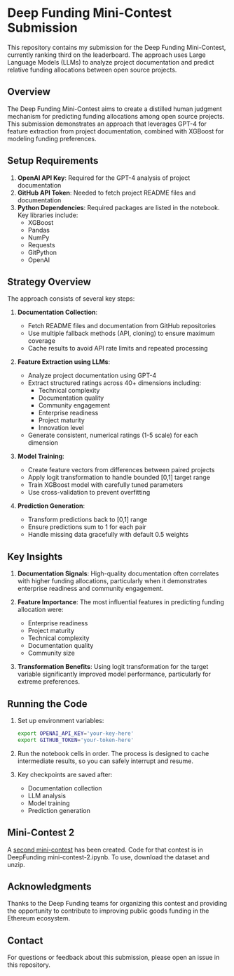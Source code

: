 # Deep Funding Mini-Contest Submission

This repository contains my submission for the Deep Funding Mini-Contest, currently ranking third on the leaderboard. The approach uses Large Language Models (LLMs) to analyze project documentation and predict relative funding allocations between open source projects.

## Overview

The Deep Funding Mini-Contest aims to create a distilled human judgment mechanism for predicting funding allocations among open source projects. This submission demonstrates an approach that leverages GPT-4 for feature extraction from project documentation, combined with XGBoost for modeling funding preferences.

## Setup Requirements

1. **OpenAI API Key**: Required for the GPT-4 analysis of project documentation
2. **GitHub API Token**: Needed to fetch project README files and documentation
3. **Python Dependencies**: Required packages are listed in the notebook. Key libraries include:
   - XGBoost
   - Pandas
   - NumPy
   - Requests
   - GitPython
   - OpenAI

## Strategy Overview

The approach consists of several key steps:

1. **Documentation Collection**:
   - Fetch README files and documentation from GitHub repositories
   - Use multiple fallback methods (API, cloning) to ensure maximum coverage
   - Cache results to avoid API rate limits and repeated processing

2. **Feature Extraction using LLMs**:
   - Analyze project documentation using GPT-4
   - Extract structured ratings across 40+ dimensions including:
     - Technical complexity
     - Documentation quality
     - Community engagement
     - Enterprise readiness
     - Project maturity
     - Innovation level
   - Generate consistent, numerical ratings (1-5 scale) for each dimension

3. **Model Training**:
   - Create feature vectors from differences between paired projects
   - Apply logit transformation to handle bounded [0,1] target range
   - Train XGBoost model with carefully tuned parameters
   - Use cross-validation to prevent overfitting

4. **Prediction Generation**:
   - Transform predictions back to [0,1] range
   - Ensure predictions sum to 1 for each pair
   - Handle missing data gracefully with default 0.5 weights

## Key Insights

1. **Documentation Signals**: High-quality documentation often correlates with higher funding allocations, particularly when it demonstrates enterprise readiness and community engagement.

2. **Feature Importance**: The most influential features in predicting funding allocation were:
   - Enterprise readiness
   - Project maturity
   - Technical complexity
   - Documentation quality
   - Community size

3. **Transformation Benefits**: Using logit transformation for the target variable significantly improved model performance, particularly for extreme preferences.

## Running the Code

1. Set up environment variables:
   ```bash
   export OPENAI_API_KEY='your-key-here'
   export GITHUB_TOKEN='your-token-here'
   ```

2. Run the notebook cells in order. The process is designed to cache intermediate results, so you can safely interrupt and resume.

3. Key checkpoints are saved after:
   - Documentation collection
   - LLM analysis
   - Model training
   - Prediction generation

## Mini-Contest 2

A [second mini-contest](https://cryptopond.xyz/modelfactory/detail/306250?tab=0) has been created. Code for that contest is in DeepFunding mini-contest-2.ipynb. To use, download the dataset and unzip. 


## Acknowledgments

Thanks to the Deep Funding teams for organizing this contest and providing the opportunity to contribute to improving public goods funding in the Ethereum ecosystem.

## Contact

For questions or feedback about this submission, please open an issue in this repository.
